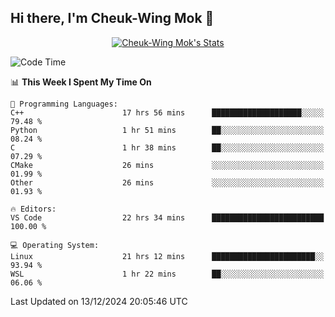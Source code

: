 ## Hi there, I'm Cheuk-Wing Mok 👋

<!--
**mozro0327/mozro0327** is a ✨ _special_ ✨ repository because its `README.md` (this file) appears on your GitHub profile.

Here are some ideas to get you started:

- 🔭 I’m currently working on ...
- 🌱 I’m currently learning ...
- 👯 I’m looking to collaborate on ...
- 🤔 I’m looking for help with ...
- 💬 Ask me about ...
- 📫 How to reach me: ...
- 😄 Pronouns: ...
- ⚡ Fun fact: ...
-->

<p align="center">
  <a href="https://github.com/mozro0327" class="rich-diff-level-one">
    <img src="https://github-readme-stats.vercel.app/api?username=mozro0327&title_color=333&text_color=777" alt="Cheuk-Wing Mok's Stats" >
    <!-- &hide=issues
    <img src="https://github-readme-stats.vercel.app/api?username=mozro0327&hide=issues&title_color=333&text_color=777" alt="Cheuk-Wing Mok's Stats" >
    -->
  </a>
</p>

<!--START_SECTION:waka-->
![Code Time](http://img.shields.io/badge/Code%20Time-3%2C119%20hrs%2021%20mins-blue)

📊 **This Week I Spent My Time On** 

```text
💬 Programming Languages: 
C++                      17 hrs 56 mins      ████████████████████░░░░░   79.48 % 
Python                   1 hr 51 mins        ██░░░░░░░░░░░░░░░░░░░░░░░   08.24 % 
C                        1 hr 38 mins        ██░░░░░░░░░░░░░░░░░░░░░░░   07.29 % 
CMake                    26 mins             ░░░░░░░░░░░░░░░░░░░░░░░░░   01.99 % 
Other                    26 mins             ░░░░░░░░░░░░░░░░░░░░░░░░░   01.93 % 

🔥 Editors: 
VS Code                  22 hrs 34 mins      █████████████████████████   100.00 % 

💻 Operating System: 
Linux                    21 hrs 12 mins      ███████████████████████░░   93.94 % 
WSL                      1 hr 22 mins        ██░░░░░░░░░░░░░░░░░░░░░░░   06.06 % 
```


 Last Updated on 13/12/2024 20:05:46 UTC
<!--END_SECTION:waka-->
